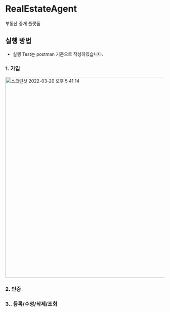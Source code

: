 # RealEstateAgent
부동산 중개 플랫폼

## 실행 방법
- 실행 Test는 postman 기준으로 작성하였습니다.

### 1. 가입
<img width="635" alt="스크린샷 2022-03-20 오후 5 41 14" src="https://user-images.githubusercontent.com/44112221/159154717-8e83d673-ce42-4040-bfad-5b2a98d12bb9.png">



### 2. 인증

### 3.. 등록/수정/삭제/조회
